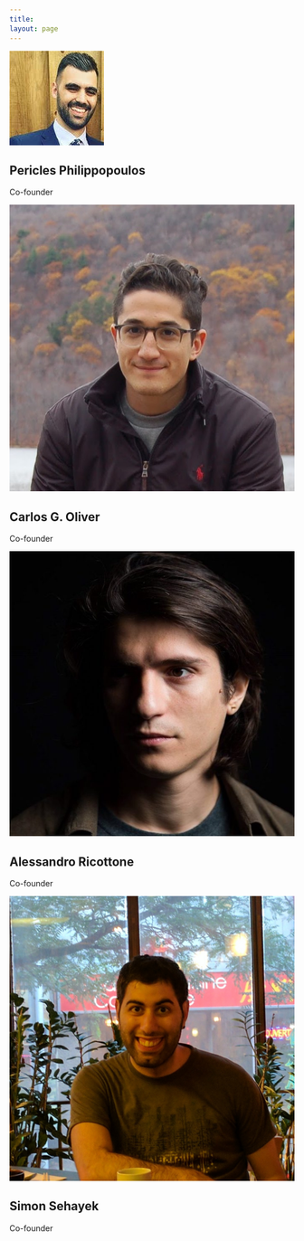```yaml
---
title: 
layout: page 
---
```



<head>
<script src="https://ajax.googleapis.com/ajax/libs/jquery/3.2.1/jquery.min.js"></script>
<link rel = "stylesheet"
   type = "text/css"
   href = "style.css" />
<link rel="stylesheet" href="https://cdnjs.cloudflare.com/ajax/libs/font-awesome/4.7.0/css/font-awesome.min.css">
</head>

<style>

#test {
  opacity: 0;
}
</style>

<script>
$("#test").delay(10).animate({ opacity: 1  }, 700);
</script>



<div class="row">
  <div class="column">
    <div class="card">
      <img src="/assets/peri.jpg" alt="Jane" id="person">
      <div class="container">
        <h2>Pericles Philippopoulos</h2>
        <p class="title">Co-founder</p>
        <!--<p>Pericles is a physicist wi. </p>-->
        <!--<p><button class="button">Contact</button></p>-->
	<a href="mailto:pericles.philippopoulos@gmail.com" target="_blank"><i class="fa fa-envelope"></i></a>
	<a href="http://www.github.com/pphili" target="_blank"><i class="fa fa-github" aria-hidden="true"></i></a>
	<i class="fa fa-twitter" aria-hidden="true"></i>
	<a href="https://pphili.github.io/" target="_blank"><i class="fa fa-globe" aria-hidden="true"></i></a>
      </div>
    </div>
  </div>

  <div class="column">
    <div class="card">
      <img src="/assets/carlos.jpg" alt="Mike" id="person">
      <div class="container">
        <h2>Carlos G. Oliver</h2>
        <p class="title">Co-founder</p>
        <!--<p>Carlos is a PhD student in Computer Science.</p>-->
	<a href="mailto:cgoliver@protonmail.com" target="_blank"><i class="fa fa-envelope"></i></a>
	<a href="http://www.github.com/cgoliver" target="_blank"><i class="fa fa-github" aria-hidden="true"></i></a>
	<a href="http://www.twitter.com/carlosgoliver" target="_blank"><i class="fa fa-twitter" aria-hidden="true"></i></a>
	<a href="http://www.cgoliver.com" target="_blank"><i class="fa fa-globe" aria-hidden="true"></i></a>
      </div>
    </div>
  </div>

</div>

<div class="row">
  <div class="column">
    <div class="card">
      <img src="/assets/ale.jpg" alt="Jane" id="person">
      <div class="container">
        <h2>Alessandro Ricottone</h2>
        <p class="title">Co-founder</p>
        <!--<p>Pericles is a PhD student in Physics. </p>-->
        <!--<p><button class="button">Contact</button></p>-->
	<a href="mailto:ricott2@gmail.com" target="_blank"><i class="fa fa-envelope"></i></a>
	<a href="http://www.github.com/ricott1" target="_blank"><i class="fa fa-github" aria-hidden="true"></i></a>
	<i class="fa fa-twitter" aria-hidden="true"></i>
	<a href="http://www.physics.mcgill.ca/~sehayeks/" target="_blank"><i class="fa fa-globe" aria-hidden="true"></i></a>
      </div>
    </div>
  </div>

  <div class="column">
    <div class="card">
      <img src="/assets/simon.jpg" alt="Mike" id="person">
      <div class="container">
        <h2>Simon Sehayek</h2>
        <p class="title">Co-founder</p>
        <!--<p>Carlos is a PhD student in Computer Science.</p>-->
	<a href="mailto:simon.sehayek@gmail.com" target="_blank"><i class="fa fa-envelope"></i></a>
	<a href="http://www.github.com/ssehayek" target="_blank"><i class="fa fa-github" aria-hidden="true"></i></a>
	<i class="fa fa-twitter" aria-hidden="true"></i>
	<a href="http://www.cgoliver.com" target="_blank"><i class="fa fa-globe" aria-hidden="true"></i></a>
      </div>
    </div>
  </div>

